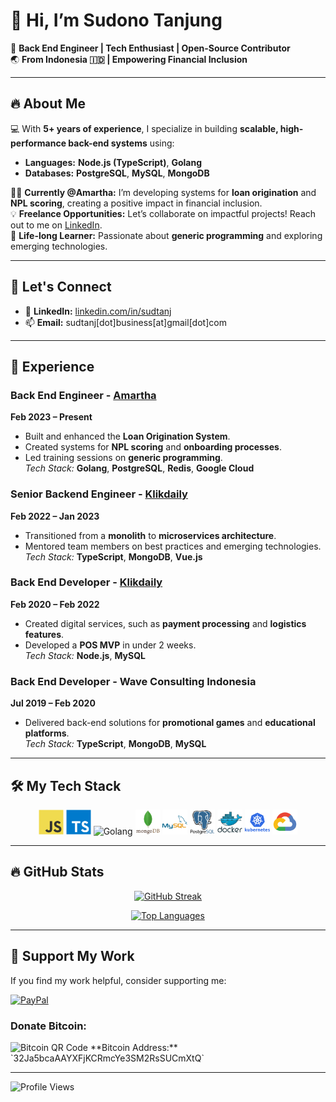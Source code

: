 # 👋 Hi, I’m **Sudono Tanjung**  
🚀 **Back End Engineer | Tech Enthusiast | Open-Source Contributor**  
🌏 **From Indonesia 🇮🇩 | Empowering Financial Inclusion**

---

## 🔥 About Me

💻 With **5+ years of experience**, I specialize in building **scalable, high-performance back-end systems** using:  
- **Languages:** **Node.js (TypeScript)**, **Golang**  
- **Databases:** **PostgreSQL**, **MySQL**, **MongoDB**

👨‍💼 **Currently @Amartha:** I’m developing systems for **loan origination** and **NPL scoring**, creating a positive impact in financial inclusion.  
💡 **Freelance Opportunities:** Let’s collaborate on impactful projects! Reach out to me on [LinkedIn](https://www.linkedin.com/in/sudtanj).  
🌱 **Life-long Learner:** Passionate about **generic programming** and exploring emerging technologies.  

---

## 🔗 Let's Connect  

- 💼 **LinkedIn:** [linkedin.com/in/sudtanj](https://www.linkedin.com/in/sudtanj)  
- 📫 **Email:** sudtanj[dot]business[at]gmail[dot]com  

---

## 💼 Experience

### **Back End Engineer** - [Amartha](https://www.amartha.com/)  
**Feb 2023 – Present**  
- Built and enhanced the **Loan Origination System**.  
- Created systems for **NPL scoring** and **onboarding processes**.  
- Led training sessions on **generic programming**.  
*Tech Stack:* **Golang**, **PostgreSQL**, **Redis**, **Google Cloud**

### **Senior Backend Engineer** - [Klikdaily](https://klikdaily.io/)  
**Feb 2022 – Jan 2023**  
- Transitioned from a **monolith** to **microservices architecture**.  
- Mentored team members on best practices and emerging technologies.  
*Tech Stack:* **TypeScript**, **MongoDB**, **Vue.js**

### **Back End Developer** - [Klikdaily](https://klikdaily.io/)  
**Feb 2020 – Feb 2022**  
- Created digital services, such as **payment processing** and **logistics features**.  
- Developed a **POS MVP** in under 2 weeks.  
*Tech Stack:* **Node.js**, **MySQL**

### **Back End Developer** - Wave Consulting Indonesia  
**Jul 2019 – Feb 2020**  
- Delivered back-end solutions for **promotional games** and **educational platforms**.  
*Tech Stack:* **TypeScript**, **MongoDB**, **MySQL**

---

## 🛠 My Tech Stack

<p align="center">
  <img src="https://github.com/devicons/devicon/blob/master/icons/javascript/javascript-original.svg" title="JavaScript" alt="JavaScript" width="40" height="40"/>
  <img src="https://github.com/devicons/devicon/blob/master/icons/typescript/typescript-original.svg" title="TypeScript" alt="TypeScript" width="40" height="40"/>
  <img src="https://github.com/devicons/devicon/blob/master/icons/golang/golang-original.svg" title="Golang" alt="Golang" width="40" height="40"/>
  <img src="https://github.com/devicons/devicon/blob/master/icons/mongodb/mongodb-original-wordmark.svg" title="MongoDB" alt="MongoDB" width="40" height="40"/>
  <img src="https://github.com/devicons/devicon/blob/master/icons/mysql/mysql-original-wordmark.svg" title="MySQL" alt="MySQL" width="40" height="40"/>
  <img src="https://github.com/devicons/devicon/blob/master/icons/postgresql/postgresql-original-wordmark.svg" title="PostgreSQL" alt="PostgreSQL" width="40" height="40"/>
  <img src="https://github.com/devicons/devicon/blob/master/icons/docker/docker-original-wordmark.svg" title="Docker" alt="Docker" width="40" height="40"/>
  <img src="https://github.com/devicons/devicon/blob/master/icons/kubernetes/kubernetes-plain-wordmark.svg" title="Kubernetes" alt="Kubernetes" width="40" height="40"/>
  <img src="https://github.com/devicons/devicon/blob/master/icons/googlecloud/googlecloud-original.svg" title="Google Cloud" alt="Google Cloud" width="40" height="40"/>
</p>

---

## 🔥 GitHub Stats  

<p align="center">
  <a href="https://git.io/streak-stats">
    <img src="http://github-readme-streak-stats.herokuapp.com?user=sudtanj&theme=dark&hide_border=true" alt="GitHub Streak" />
  </a>
</p>
<p align="center">
  <a href="https://github.com/anuraghazra/github-readme-stats">
    <img src="https://github-readme-stats.vercel.app/api/top-langs/?username=sudtanj&layout=compact&theme=vision-friendly-dark&hide_border=true" alt="Top Languages" />
  </a>
</p>

---

## 💙 Support My Work

If you find my work helpful, consider supporting me:  

[![PayPal](https://www.paypalobjects.com/en_US/i/btn/btn_donateCC_LG.gif)](https://www.paypal.me/sudtanj)  

### Donate Bitcoin:  
<img src="https://i.imgur.com/tlwaL97.png" alt="Bitcoin QR Code" width="350"/>  
**Bitcoin Address:** `32Ja5bcaAAYXFjKCRmcYe3SM2RsSUCmXtQ`

---

![Profile Views](https://komarev.com/ghpvc/?username=sudtanj&color=blue&style=flat)

